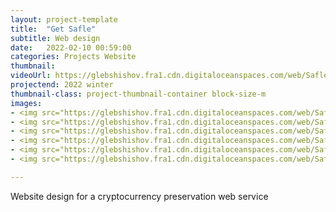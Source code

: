 ```yaml
---
layout: project-template
title:  "Get Safle"
subtitle: Web design
date:   2022-02-10 00:59:00
categories: Projects Website
thumbnail: 
videoUrl: https://glebshishov.fra1.cdn.digitaloceanspaces.com/web/Safle/Safle-thumbnail.mp4
projectend: 2022 winter
thumbnail-class: project-thumbnail-container block-size-m
images:
- <img src="https://glebshishov.fra1.cdn.digitaloceanspaces.com/web/Safle/Safle-01.webp" class="project-img-parameters img-size-full" alt="Safle-1">
- <img src="https://glebshishov.fra1.cdn.digitaloceanspaces.com/web/Safle/Safle-02.webp" class="project-img-parameters img-size-full" alt="Safle-2">
- <img src="https://glebshishov.fra1.cdn.digitaloceanspaces.com/web/Safle/Safle-03.webp" class="project-img-parameters img-size-full" alt="Safle-3">
- <img src="https://glebshishov.fra1.cdn.digitaloceanspaces.com/web/Safle/Safle-04.webp" class="project-img-parameters img-size-full" alt="Safle-4">
- <img src="https://glebshishov.fra1.cdn.digitaloceanspaces.com/web/Safle/Safle-05.webp" class="project-img-parameters img-size-full" alt="Safle-5">
- <img src="https://glebshishov.fra1.cdn.digitaloceanspaces.com/web/Safle/Safle-06.webp" class="project-img-parameters img-size-full" alt="Safle-6">

---
```


Website design for a cryptocurrency preservation web service